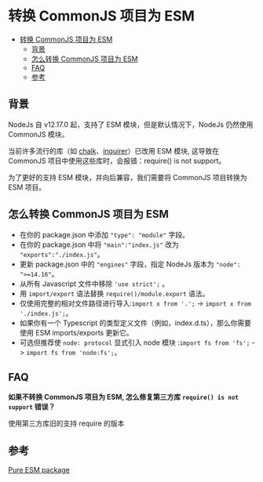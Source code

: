 # 转换 CommonJS 项目为 ESM

- [转换 CommonJS 项目为 ESM](#转换-commonjs-项目为-esm)
  - [背景](#背景)
  - [怎么转换 CommonJS 项目为 ESM](#怎么转换-commonjs-项目为-esm)
  - [FAQ](#faq)
  - [参考](#参考)

## 背景

NodeJs 自 v12.17.0 起，支持了 ESM 模块，但是默认情况下，NodeJs 仍然使用 CommonJS 模块。

当前许多流行的库（如 [chalk](https://github.com/chalk/chalk)、[inquirer](https://github.com/SBoudrias/Inquirer.js)）已改用 ESM 模块, 这导致在 CommonJS 项目中使用这些库时，会报错：require() is not support。

为了更好的支持 ESM 模块，并向后兼容，我们需要将 CommonJS 项目转换为 ESM 项目。

## 怎么转换 CommonJS 项目为 ESM

- 在你的 package.json 中添加 `"type": "module"` 字段。
- 在你的 package.json 中将 `"main":"index.js"` 改为 `"exports":"./index.js"`。
- 更新 package.json 中的 `"engines"` 字段，指定 NodeJs 版本为 `"node": ">=14.16"`。
- 从所有 Javascript 文件中移除 `'use strict';` 。
- 用 `import/export` 语法替换 `require()/module.export` 语法。
- 仅使用完整的相对文件路径进行导入:`import x from '.';` -> `import x from './index.js';`。
- 如果你有一个 Typescript 的类型定义文件（例如，index.d.ts），那么你需要使用 ESM imports/exports 更新它。
- 可选但推荐使 `node: protocol` 显式引入 node 模块 :`import fs from 'fs';` -> `import fs from 'node:fs';`。

## FAQ

**如果不转换 CommonJS 项目为 ESM, 怎么修复第三方库 `require() is not support` 错误？**

使用第三方库旧的支持 require 的版本

## 参考

[Pure ESM package](https://gist.github.com/sindresorhus/a39789f98801d908bbc7ff3ecc99d99c)
